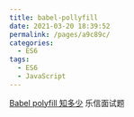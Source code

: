 ```yaml
---
title: babel-pollyfill
date: 2021-03-20 18:39:52
permalink: /pages/a9c89c/
categories:
  - ES6
tags:
  - ES6
  - JavaScript
---
```

[Babel polyfill 知多少](https://zhuanlan.zhihu.com/p/29058936) 乐信面试题